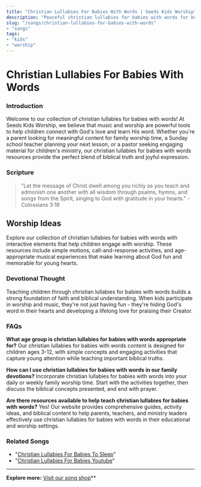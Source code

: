 ```yaml
---
title: "Christian Lullabies For Babies With Words | Seeds Kids Worship"
description: "Peaceful christian lullabies for babies with words for bedtime and quiet moments. Christian music to comfort and nurture young children's faith."
slug: "/songs/christian-lullabies-for-babies-with-words"
- "songs"
tags:
- "kids"
- "worship"
---
```


# Christian Lullabies For Babies With Words

### Introduction

Welcome to our collection of christian lullabies for babies with words! At Seeds Kids Worship, we believe that music and worship are powerful tools to help children connect with God's love and learn His word. Whether you're a parent looking for meaningful content for family worship time, a Sunday school teacher planning your next lesson, or a pastor seeking engaging material for children's ministry, our christian lullabies for babies with words resources provide the perfect blend of biblical truth and joyful expression.

### Scripture

> "Let the message of Christ dwell among you richly as you teach and admonish one another with all wisdom through psalms, hymns, and songs from the Spirit, singing to God with gratitude in your hearts." - Colossians 3:16

## Worship Ideas

Explore our collection of christian lullabies for babies with words with interactive elements that help children engage with worship. These resources include simple motions, call-and-response activities, and age-appropriate musical experiences that make learning about God fun and memorable for young hearts.

### Devotional Thought

Teaching children through christian lullabies for babies with words builds a strong foundation of faith and biblical understanding. When kids participate in worship and music, they're not just having fun - they're hiding God's word in their hearts and developing a lifelong love for praising their Creator.

### FAQs

**What age group is christian lullabies for babies with words appropriate for?**
Our christian lullabies for babies with words content is designed for children ages 3-12, with simple concepts and engaging activities that capture young attention while teaching important biblical truths.

**How can I use christian lullabies for babies with words in our family devotions?**
Incorporate christian lullabies for babies with words into your daily or weekly family worship time. Start with the activities together, then discuss the biblical concepts presented, and end with prayer.

**Are there resources available to help teach christian lullabies for babies with words?**
Yes! Our website provides comprehensive guides, activity ideas, and biblical content to help parents, teachers, and ministry leaders effectively use christian lullabies for babies with words in their educational and worship settings.

### Related Songs

- "[Christian Lullabies For Babies To Sleep](/songs/christian-lullabies-for-babies-to-sleep/)"
- "[Christian Lullabies For Babies Youtube](/songs/christian-lullabies-for-babies-youtube/)"

---

**Explore more:** [Visit our song shop](https://seedskidsworship.com/shop)**

<!-- Schema Markup -->
<script type="application/ld+json">
{
  "@context": "https://schema.org",
  "@type": "MusicRecording",
  "name": "Christian Lullabies For Babies With Words",
  "byArtist": {
    "@type": "MusicGroup",
    "name": "Seeds Kids Worship"
  },
  "isFamilyFriendly": true,
  "url": "https://seedskidsworship.com/songs/christian-lullabies-for-babies-with-words/"
}
</script>